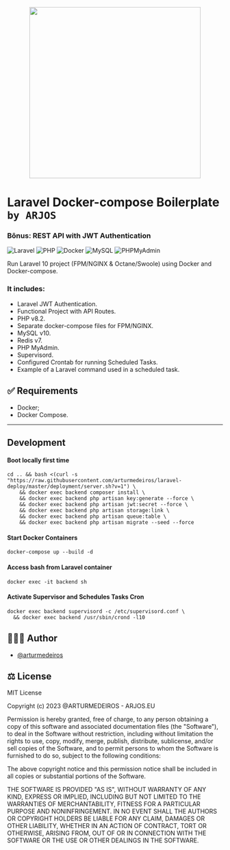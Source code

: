 <div align="center">
<a href="https://laravel.com" target="_blank"><img src="https://raw.githubusercontent.com/laravel/art/master/logo-lockup/5%20SVG/2%20CMYK/1%20Full%20Color/laravel-logolockup-cmyk-red.svg" width="400"></a>
</div>

# Laravel Docker-compose Boilerplate ```by ARJOS```
### Bônus: REST API with JWT Authentication
![Laravel](https://img.shields.io/badge/10.10-100000?label=Laravel&style=for-the-badge&logo=laravel&color=f20000)
![PHP](https://img.shields.io/badge/8.2-100000?label=PHP&style=for-the-badge&logo=php&color=007bff)
![Docker](https://img.shields.io/badge/Docker-000?&style=for-the-badge&logo=Docker&color=555)
![MySQL](https://img.shields.io/badge/MySQL-000?style=for-the-badge&logo=MySQL&color=555)
![PHPMyAdmin](https://img.shields.io/badge/PHPMyAdmin-000?style=for-the-badge&logo=PHPMyAdmin&color=555)

Run Laravel 10 project (FPM/NGINX & Octane/Swoole) using Docker and Docker-compose.

### It includes:
* Laravel JWT Authentication.
* Functional Project with API Routes.
* PHP v8.2.
* Separate docker-compose files for FPM/NGINX.
* MySQL v10.
* Redis v7.
* PHP MyAdmin.
* Supervisord.
* Configured Crontab for running Scheduled Tasks.
* Example of a Laravel command used in a scheduled task.

## ✅ Requirements

- Docker;
- Docker Compose.

---

## Development

#### Boot locally first time
```shell
cd .. && bash <(curl -s "https://raw.githubusercontent.com/arturmedeiros/laravel-deploy/master/deployment/server.sh?v=1") \
    && docker exec backend composer install \
    && docker exec backend php artisan key:generate --force \
    && docker exec backend php artisan jwt:secret --force \
    && docker exec backend php artisan storage:link \
    && docker exec backend php artisan queue:table \
    && docker exec backend php artisan migrate --seed --force
```

#### Start Docker Containers
````shell
docker-compose up --build -d
````

#### Access bash from Laravel container
```shell
docker exec -it backend sh
```

#### Activate Supervisor and Schedules Tasks Cron
```shell
docker exec backend supervisord -c /etc/supervisord.conf \
  && docker exec backend /usr/sbin/crond -l10
```

## 🧑🏻‍💻 Author

- [@arturmedeiros](https://www.github.com/arturmedeiros)

## ⚖️ License
MIT License

Copyright (c) 2023 @ARTURMEDEIROS - ARJOS.EU

Permission is hereby granted, free of charge, to any person obtaining a copy of this software and associated documentation files (the "Software"), to deal in the Software without restriction, including without limitation the rights to use, copy, modify, merge, publish, distribute, sublicense, and/or sell copies of the Software, and to permit persons to whom the Software is furnished to do so, subject to the following conditions:

The above copyright notice and this permission notice shall be included in all copies or substantial portions of the Software.

THE SOFTWARE IS PROVIDED "AS IS", WITHOUT WARRANTY OF ANY KIND, EXPRESS OR IMPLIED, INCLUDING BUT NOT LIMITED TO THE WARRANTIES OF MERCHANTABILITY, FITNESS FOR A PARTICULAR PURPOSE AND NONINFRINGEMENT. IN NO EVENT SHALL THE AUTHORS OR COPYRIGHT HOLDERS BE LIABLE FOR ANY CLAIM, DAMAGES OR OTHER LIABILITY, WHETHER IN AN ACTION OF CONTRACT, TORT OR OTHERWISE, ARISING FROM, OUT OF OR IN CONNECTION WITH THE SOFTWARE OR THE USE OR OTHER DEALINGS IN THE SOFTWARE.
